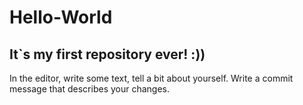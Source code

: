 # Hello-World
It`s my first repository ever! :))
--------------------------------------------------
In the editor, write some text, tell a bit about yourself.
Write a commit message that describes your changes.
